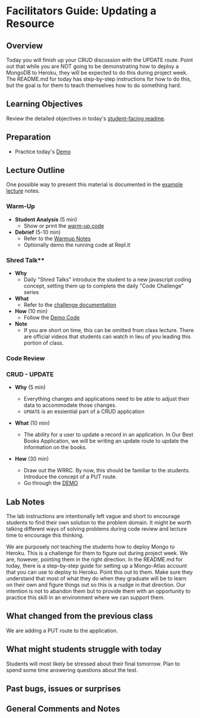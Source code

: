 # Facilitators Guide: Updating a Resource

## Overview

Today you will finish up your CRUD discussion with the UPDATE route. Point out that while you are NOT going to be demonstrating how to deploy a MongoDB to Heroku, they will be expected to do this during project week. The README.md for today has step-by-step instructions for how to do this, but the goal is for them to teach themselves how to do something hard.

## Learning Objectives

Review the detailed objectives in today's [student-facing readme](../README.md).

## Preparation

- Practice today's [Demo](../demo)

## Lecture Outline

One possible way to present this material is documented in the [example lecture](./LECTURE-EXAMPLE.md) notes.

### Warm-Up

- **Student Analysis** (5 min)
  - Show or print the [warm-up code](../warm-up/warm-up.md)
- **Debrief** (5-10 min)
  - Refer to the [Warmup Notes](../warm-up/NOTES.md)
  - Optionally demo the running code at Repl.it

### Shred Talk**

- **Why**
  - Daily "Shred Talks" introduce the student to a new javascript coding concept, setting them up to complete the daily "Code Challenge" series
- **What**
  - Refer to the [challenge documentation](../challenges/README.md)
- **How** (10 min)
  - Follow the [Demo Code](../challenges/DEMO.md)
- **Note**
  - If you are short on time, this can be omitted from class lecture. There are official videos that students can watch in lieu of you leading this portion of class.

### Code Review

### CRUD - UPDATE

- **Why** (5 min)
  - Everything changes and applications need to be able to adjust their data to accommodate those changes. 
  - `UPDATE` is an essiential part of a CRUD application

- **What** (10 min)
  - The ability for a user to update a record in an application. In Our Best Books Application, we will be writing an update route to update the information on the books. 

- **How** (30 min)
  - Draw out the WRRC. By now, this should be familiar to the students. Introduce the concept of a PUT route. 
  - Go through the [DEMO](../demo)

## Lab Notes

The lab instructions are intentionally left vague and short to encourage students to find their own solution to the problem domain. It might be worth talking different ways of solving problems during code review and lecture time to encourage this thinking.

We are purposely not teaching the students how to deploy Mongo to Heroku. This is a challenge for them to figure out during project week. We are, however, pointing them in the right direction. In the README.md for today, there is a step-by-step guide for setting up a Mongo-Atlas account that you can use to deploy to Heroku. Point this out to them. Make sure they understand that most of what they do when they graduate will be to learn on their own and figure things out so this is a nudge in that direction. Our intention is not to abandon them but to provide them with an opportunity to practice this skill in an environment where we can support them.

## What changed from the previous class

We are adding a PUT route to the application.

## What might students struggle with today

Students will most likely be stressed about their final tomorrow. Plan to spend some time answering questions about the test.

## Past bugs, issues or surprises

## General Comments and Notes

